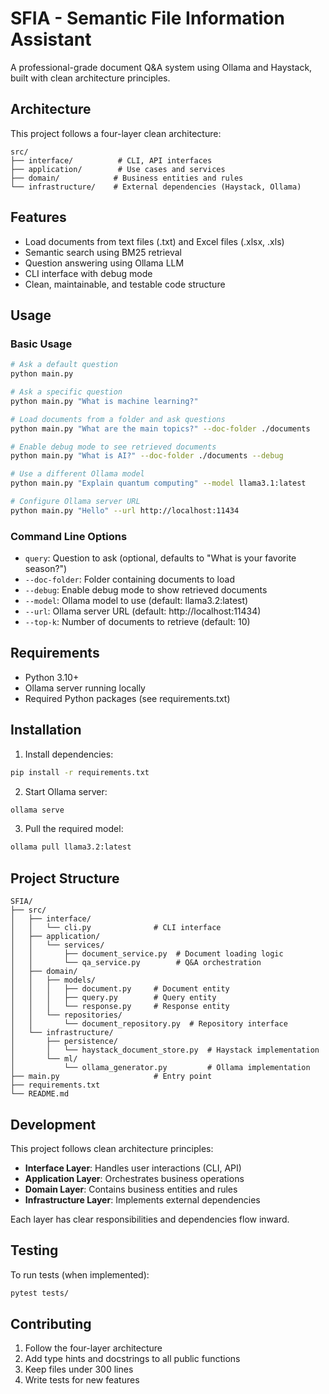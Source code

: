 # SFIA - Semantic File Information Assistant

A professional-grade document Q&A system using Ollama and Haystack, built with clean architecture principles.

## Architecture

This project follows a four-layer clean architecture:

```
src/
├── interface/          # CLI, API interfaces
├── application/        # Use cases and services
├── domain/            # Business entities and rules
└── infrastructure/    # External dependencies (Haystack, Ollama)
```

## Features

- Load documents from text files (.txt) and Excel files (.xlsx, .xls)
- Semantic search using BM25 retrieval
- Question answering using Ollama LLM
- CLI interface with debug mode
- Clean, maintainable, and testable code structure

## Usage

### Basic Usage

```bash
# Ask a default question
python main.py

# Ask a specific question
python main.py "What is machine learning?"

# Load documents from a folder and ask questions
python main.py "What are the main topics?" --doc-folder ./documents

# Enable debug mode to see retrieved documents
python main.py "What is AI?" --doc-folder ./documents --debug

# Use a different Ollama model
python main.py "Explain quantum computing" --model llama3.1:latest

# Configure Ollama server URL
python main.py "Hello" --url http://localhost:11434
```

### Command Line Options

- `query`: Question to ask (optional, defaults to "What is your favorite season?")
- `--doc-folder`: Folder containing documents to load
- `--debug`: Enable debug mode to show retrieved documents
- `--model`: Ollama model to use (default: llama3.2:latest)
- `--url`: Ollama server URL (default: http://localhost:11434)
- `--top-k`: Number of documents to retrieve (default: 10)

## Requirements

- Python 3.10+
- Ollama server running locally
- Required Python packages (see requirements.txt)

## Installation

1. Install dependencies:
```bash
pip install -r requirements.txt
```

2. Start Ollama server:
```bash
ollama serve
```

3. Pull the required model:
```bash
ollama pull llama3.2:latest
```

## Project Structure

```
SFIA/
├── src/
│   ├── interface/
│   │   └── cli.py              # CLI interface
│   ├── application/
│   │   └── services/
│   │       ├── document_service.py  # Document loading logic
│   │       └── qa_service.py        # Q&A orchestration
│   ├── domain/
│   │   ├── models/
│   │   │   ├── document.py     # Document entity
│   │   │   ├── query.py        # Query entity
│   │   │   └── response.py     # Response entity
│   │   └── repositories/
│   │       └── document_repository.py  # Repository interface
│   └── infrastructure/
│       ├── persistence/
│       │   └── haystack_document_store.py  # Haystack implementation
│       └── ml/
│           └── ollama_generator.py         # Ollama implementation
├── main.py                     # Entry point
├── requirements.txt
└── README.md
```

## Development

This project follows clean architecture principles:

- **Interface Layer**: Handles user interactions (CLI, API)
- **Application Layer**: Orchestrates business operations
- **Domain Layer**: Contains business entities and rules
- **Infrastructure Layer**: Implements external dependencies

Each layer has clear responsibilities and dependencies flow inward.

## Testing

To run tests (when implemented):
```bash
pytest tests/
```

## Contributing

1. Follow the four-layer architecture
2. Add type hints and docstrings to all public functions
3. Keep files under 300 lines
4. Write tests for new features 